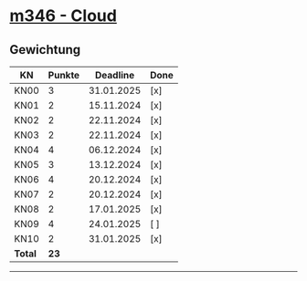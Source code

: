 # [m346 - Cloud](https://gitlab.com/ch-tbz-it/Stud/m346/m346/-/tree/main/Kompetenznachweise?ref_type=heads) #

## Gewichtung #

| KN | Punkte | Deadline | Done |
|----|--------|----------|------|
| KN00 | 3 | 31.01.2025 | [x] |
| KN01 | 2 | 15.11.2024 | [x] |
| KN02 | 2 | 22.11.2024 | [x] |
| KN03 | 2 | 22.11.2024 | [x] |
| KN04 | 4 | 06.12.2024 | [x] |
| KN05 | 3 | 13.12.2024 | [x] |
| KN06 | 4 | 20.12.2024 | [x] |
| KN07 | 2 | 20.12.2024 | [x] |
| KN08 | 2 | 17.01.2025 | [x] |
| KN09 | 4 | 24.01.2025 | [ ] |
| KN10 | 2 | 31.01.2025 | [x] |
| **Total** | **23** |||

---
